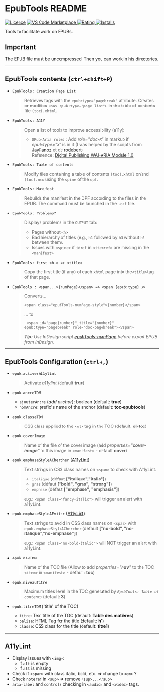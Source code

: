 # EpubTools README

[![Licence](https://img.shields.io/github/license/civodulab/epubtools.svg)](https://github.com/civodulab/epubtools)
[![VS Code Marketplace](https://vsmarketplacebadge.apphb.com/version-short/civodulab.epubtools.svg) ![Rating](https://vsmarketplacebadge.apphb.com/rating-short/civodulab.epubtools.svg) ![Installs](https://vsmarketplacebadge.apphb.com/installs/civodulab.epubtools.svg)](https://marketplace.visualstudio.com/items?itemName=civodulab.epubtools)

Tools to facilitate work on EPUBs.

## Important

The EPUB file must be uncompressed. Then you can work in his directories.

----------

## EpubTools contents (`ctrl+shift+P`)

- `EpubTools: Creation Page List`
  >  Retrieves tags with the `epub:type="pagebreak"` attribute. Creates or modifies `<nav epub:type="page-list">` in the table of contents file `(toc).xhtml`.

- `EpubTools: A11Y`
  > Open a list of tools to improve accessibility (a11y):
  > - `DPub-Aria roles` : Add _role="doc-`X`"_ in markup if _epub:type="`X`"_ is in it  (I was helped by the scripts from [JayPanoz](https://gist.github.com/JayPanoz/45896f17a69892de9a121d701c578d1e) et de [rodebert](https://gist.github.com/rodebert/81837a2676cf2c04819a582c3eb49c13))  
  > Reference: [Digital Publishing WAI-ARIA Module 1.0](https://www.w3.org/TR/dpub-aria-1.0/)

- `EpubTools: Table of contents`
  > Modify files containing a table of contents `(toc).xhtml` or/and `(toc).ncx` using the `spine` of the `opf`.

- `EpubTools: Manifest`
  > Rebuilds the manifest in the OPF according to the files in the EPUB. The command must be launched in the `.opf` file.

- `EpubTools: Problems?`
  >  Displays problems in the `OUTPUT` tab:
  >- Pages without `<h>`
  >- Bad hierarchy of titles  (e.g., `h1` followed by `h3` without `h2` between them).
  >- Issues with `<spine>` if `idref` in `<itemref>` are missing in the `<manifest>`

- `EpubTools: first <h.> => <title>`
  > Copy the first title (if any) of each `xhtml` page into the`<title>`tag of that page.

- `EpubTools : <span...>{numPage}</span> => <span {epub:type} />`

  >  Converts...
  > ```xhtml
  > <span class="epubTools-numPage-style">{number}</span>
  > ```
  > ... to
  > ```xhtml
  >  <span id="page{number}" title="{number}" epub:type="pagebreak" role="doc-pagebreak"></span>
  >  ```
    >  _**Tip:** Use InDesign script [epubTools-numPage](https://github.com/civodulab/epubTools-numPage) before export EPUB from InDesign._
----------

## EpubTools Configuration (`ctrl+,`)
- `epub.activerA11ylint`
  > Activate _a11ylint_ (default **true**)

- `epub.ancreTDM`
  - `ajouterAncre` (_add anchor_): boolean  (default: **true**)
  - `nomAncre`: prefix's name of the anchor (default: **toc-epubtools**)

- `epub.classeTDM`
  > CSS class applied to the `<ol>` tag in the TOC (default: **ol-toc**)

- `epub.coverImage`
  > Name of the file of the cover image (add _properties="**cover-image**"_ to this image in `<manifest>` - default **cover**)

- `epub.emphaseStyleAChercher` ([A11yLint](#a11ylint))
  > Text strings in CSS class names on `<span>` to check with A11yLint.
  > - `italique` (défaut **["italique","italic"]**)
  > - `gras` (défaut **["bold", "gras", "strong"]**)
  > - `emphase` (défaut **["emphase", "emphasis"]**)
  >
  > e.g.: `<span class="fancy-italic">` will trigger an alert with a11yLint.

- `epub.emphaseStyleAEviter` ([A11yLint](#a11ylint))
  > Text strings to avoid in CSS class names on `<span>` with `epub.emphaseStyleAChercher` (default **["no-bold", "no-italique","no-emphase"]**)
  >
  > e.g.: `<span class="no-bold-italic">` will NOT trigger an alert with a11yLint.

- `epub.navTDM`
  > Name of the TOC file (Allow to add  _properties="**nav**"_ to the TOC `<item>` in `<manifest>` - défaut : **toc**)

- `epub.niveauTitre`
    > Maximum titles level in the TOC generated by _`EpubTools: Table of contents`_ (default: **3**)  

- `epub.titreTDM` ('title' of the TOC)
  - `titre`: Text title of the TOC (default: **Table des matières**)
  - `balise`: HTML Tag for the title (default: **h1**)
  - `classe`: CSS class for the title (default: **titre1**)

* * *

## A11yLint

- Display issues with `<img>`:
  - if `alt` is empty
  - if `alt` is missing
- Check if `<span>` with class italic, bold, etc. => change to `<em>` ?
- Check `noteref` in `<sup>` => remove `<sup>...</sup>`
- `aria-label` and `controls` checking in `<audio>` and `<video>` tags.